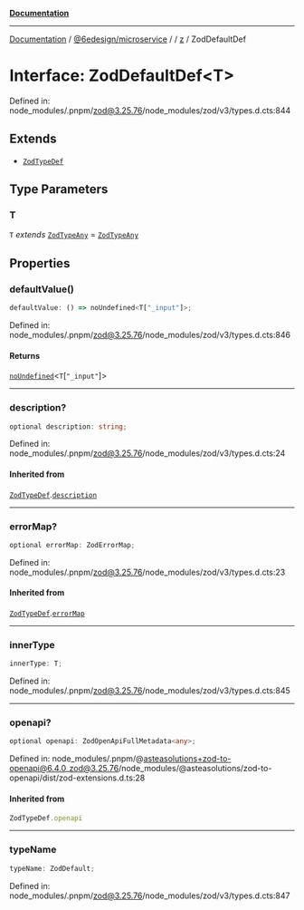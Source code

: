 [**Documentation**](../../../../../README.md)

***

[Documentation](../../../../../README.md) / [@6edesign/microservice](../../../README.md) / [](../../../README.md) / [z](../README.md) / ZodDefaultDef

# Interface: ZodDefaultDef&lt;T&gt;

Defined in: node\_modules/.pnpm/zod@3.25.76/node\_modules/zod/v3/types.d.cts:844

## Extends

- [`ZodTypeDef`](ZodTypeDef.md)

## Type Parameters

### T

`T` *extends* [`ZodTypeAny`](../type-aliases/ZodTypeAny.md) = [`ZodTypeAny`](../type-aliases/ZodTypeAny.md)

## Properties

### defaultValue()

```ts
defaultValue: () => noUndefined<T["_input"]>;
```

Defined in: node\_modules/.pnpm/zod@3.25.76/node\_modules/zod/v3/types.d.cts:846

#### Returns

[`noUndefined`](../namespaces/util/type-aliases/noUndefined.md)&lt;`T`\[`"_input"`\]&gt;

***

### description?

```ts
optional description: string;
```

Defined in: node\_modules/.pnpm/zod@3.25.76/node\_modules/zod/v3/types.d.cts:24

#### Inherited from

[`ZodTypeDef`](ZodTypeDef.md).[`description`](ZodTypeDef.md#description)

***

### errorMap?

```ts
optional errorMap: ZodErrorMap;
```

Defined in: node\_modules/.pnpm/zod@3.25.76/node\_modules/zod/v3/types.d.cts:23

#### Inherited from

[`ZodTypeDef`](ZodTypeDef.md).[`errorMap`](ZodTypeDef.md#errormap)

***

### innerType

```ts
innerType: T;
```

Defined in: node\_modules/.pnpm/zod@3.25.76/node\_modules/zod/v3/types.d.cts:845

***

### openapi?

```ts
optional openapi: ZodOpenApiFullMetadata<any>;
```

Defined in: node\_modules/.pnpm/@asteasolutions+zod-to-openapi@6.4.0\_zod@3.25.76/node\_modules/@asteasolutions/zod-to-openapi/dist/zod-extensions.d.ts:28

#### Inherited from

```ts
ZodTypeDef.openapi
```

***

### typeName

```ts
typeName: ZodDefault;
```

Defined in: node\_modules/.pnpm/zod@3.25.76/node\_modules/zod/v3/types.d.cts:847
